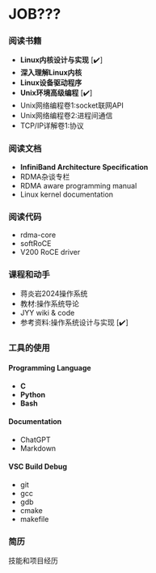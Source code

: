 # JOB???

### 阅读书籍

- **Linux内核设计与实现** [✔️]
- **深入理解Linux内核**
- **Linux设备驱动程序**
- **Unix环境高级编程** [✔️]
- Unix网络编程卷1:socket联网API
- Unix网络编程卷2:进程间通信
- TCP/IP详解卷1:协议

### 阅读文档

- **InfiniBand Architecture Specification**
- RDMA杂谈专栏
- RDMA aware programming manual
- Linux kernel documentation

### 阅读代码

- rdma-core
- softRoCE
- V200 RoCE driver

### 课程和动手

- 蒋炎岩2024操作系统
- 教材:操作系统导论
- JYY wiki & code
- 参考资料:操作系统设计与实现 [✔️]

### 工具的使用

#### Programming Language

- **C**
- **Python**
- **Bash**

#### Documentation

- ChatGPT
- Markdown

#### VSC Build Debug

- git
- gcc
- gdb
- cmake
- makefile

### 简历

技能和项目经历
